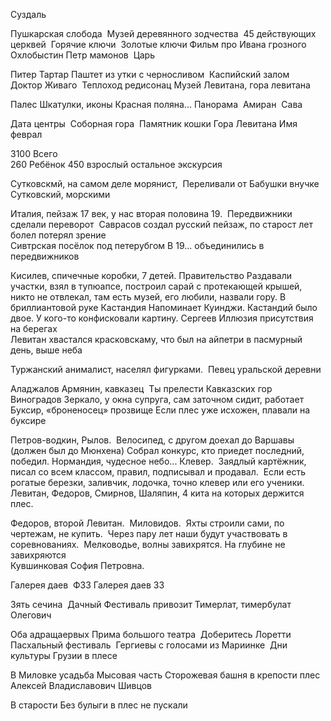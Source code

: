 
Суздаль

Пушкарская слобода 
Музей деревянного зодчества 
45 действующих церквей 
Горячие ключи 
Золотые ключи
Фильм про Ивана грозного
Охлобыстин
Петр мамонов 
Царь 


Питер
Тартар
Паштет из утки с черносливом 
Каспийский залом 
Доктор Живаго 
Теплоход редисонац
Музей Левитана, гора левитана
  
Палеc
Шкатулки, иконы
Красная поляна...
Панорама 
Амиран 
Сава

Дата центры 
Соборная гора 
Памятник кошки
Гора Левитана
Имя феврал 

3100
Всего  
260 Ребёнок
450 взрослый
остальное экскурсия 

Сутковскмй, на самом деле морянист, 
Переливали от Бабушки внучке
Сутковский, морскими 

Италия, пейзаж 17 век, у нас вторая половина 19. 
Передвижники сделали переворот 
Саврасов создал русский пейзаж, по старост лет болел
потерял зрение   
Сивтрская посёлок под петерубгом
В 19... объединились в передвижников 

Кисилев, спичечные коробки, 7 детей. Правительство Раздавали участки, взял в тупюапсе, построил сарай с протекающей крышей, никто не отвлекал, там есть музей, его любили, назвали гору. В бриллиантовой руке
Кастандия
Напоминает Куинджи. Кастандий было двое. У кого-то конфисковали картину.
Сергеев
Иллюзия присутствия на берегах  
Левитан хвастался красковскаму, что был на айпетри в пасмурный день, выше неба

Туржанский
анималист, населял фигурками. 
Певец уральской деревни 

Аладжалов
Армянин, кавказец 
Ты прелести Кавказских гор 
Виноградов
Зеркало, у окна супруга, сам заточном сидит, работает
Буксир, «броненосец» прозвище
Если плес уже исхожен, плавали на буксире 
  
Петров-водкин, Рылов. 
Велосипед, с другом доехал до Варшавы (должен был до Мюнхена)
Собрал конкурс, кто приедет последний, победил.
Нормандия, чудесное небо...
Клевер. 
Заядлый картёжник, писал со всем классом, правил, подписывал и продавал. 
Если есть рогатые березки, заливчик, лодочка, точно клевер или его ученики.
Левитан, Федоров, Смирнов, Шаляпин, 4 кита на которых держится плес. 
  
Федоров, второй Левитан. 
Миловидов. 
Яхты строили сами, по чертежам, не купить. 
Через пару лет наши будут участвовать в соревнованиях. 
Мелководье, волны завихрятся. На глубине не завихряются   
Кувшинковая София Петровна. 

Галерея даев 
Ф33 
Галерея даев 33

Зять сечина 
Дачный Фестиваль привозит
Тимерлат, тимербулат Олегович

Оба адращаервых
Прима большого театра 
Доберитесь Лоретти
Пасхальный фестиваль 
Гергиевы с голосами из Мариинке 
Дни культуры Грузии в плесе 

В Миловке усадьба
Мысовая часть
Сторожевая башня в крепости плес
Алексей Владиславович Шивцов 

В старости Без булыги в плес не пускали